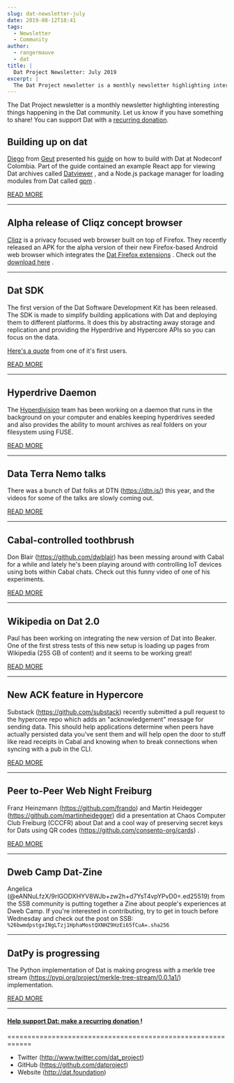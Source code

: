 ```yaml
---
slug: dat-newsletter-july
date: 2019-08-12T18:41
tags:
  - Newsletter
  - Community
author:
  - rangermauve
  - dat
title: |
  Dat Project Newsletter: July 2019
excerpt: |
  The Dat Project newsletter is a monthly newsletter highlighting interesting things happening in the Dat community. Let us know if you have something to share! You can support Dat with a recurring donation.
---
```


The Dat Project newsletter is a monthly newsletter highlighting interesting things happening in the Dat community. Let us know if you have something to share! You can support Dat with a [recurring donation](https://opencollective.com/dat).


## Building up on dat

[Diego](https://twitter.com/carax) from [Geut](https://github.com/geut) presented his [guide](https://github.com/geut/building-up-on-dat) on how to build with Dat at Nodeconf Colombia. Part of the guide contained an example React app for viewing Dat archives called [Datviewer](https://github.com/geut/building-up-on-dat/blob/master/packages/datviewer) , and a Node.js package manager for loading modules from Dat called [gpm](https://github.com/geut/building-up-on-dat/tree/master/packages/gpm) .

[READ MORE](https://building-up-on-dat.hashbase.io/#0)

------------------------------------------------------------


## Alpha release of Cliqz concept browser

[Cliqz](https://cliqz.com/en/latest) is a privacy focused web browser built on top of Firefox. They recently released an APK for the alpha version of their new Firefox-based Android web browser which integrates the [Dat Firefox extensions](https://github.com/cliqz-oss/dat-webext) . Check out the [download here](https://github.com/cliqz/cliqz-concept-browser/releases) .

------------------------------------------------------------


## Dat SDK

The first version of the Dat Software Development Kit has been released. The SDK is made to simplify building applications with Dat and deploying them to different platforms. It does this by abstracting away storage and replication and providing the Hyperdrive and Hypercore APIs so you can focus on the data.

[Here's a quote](https://twitter.com/RangerMauve/status/1154470449549590528) from one of it's first users.

[READ MORE](https://github.com/datproject/sdk)

------------------------------------------------------------


## Hyperdrive Daemon

The [Hyperdivision](https://github.com/hyperdivision) team has been working on a daemon that runs in the background on your computer and enables keeping hyperdrives seeded and also provides the ability to mount archives as real folders on your filesystem using FUSE.

[READ MORE](https://github.com/andrewosh/hyperdrive-daemon)

------------------------------------------------------------


## Data Terra Nemo talks

There was a bunch of Dat folks at DTN (https://dtn.is/) this year, and the videos for some of the talks are slowly coming out.

[READ MORE](https://www.youtube.com/channel/UCp-7zAsouqg4LP4xULhYhcg/videos)

------------------------------------------------------------


## Cabal-controlled toothbrush

Don Blair (https://github.com/dwblair) has been messing around with Cabal for a while and lately he's been playing around with controlling IoT devices using bots within Cabal chats. Check out this funny video of one of his experiments.

[READ MORE](https://twitter.com/_donblair/status/1151976620032450560)

------------------------------------------------------------


## Wikipedia on Dat 2.0

Paul has been working on integrating the new version of Dat into Beaker. One of the first stress tests of this new setup is loading up pages from Wikipedia (255 GB of content) and it seems to be working great!

[READ MORE](https://twitter.com/pfrazee/status/1158744193407340544)

------------------------------------------------------------


## New ACK feature in Hypercore

Substack (https://github.com/substack) recently submitted a pull request to the hypercore repo which adds an "acknowledgement" message for sending data. This should help applications determine when peers have actually persisted data you've sent them and will help open the door to stuff like read receipts in Cabal and knowing when to break connections when syncing with a pub in the CLI.

[READ MORE](https://github.com/mafintosh/hypercore/pull/215)

------------------------------------------------------------


## Peer to-Peer Web Night Freiburg

Franz Heinzmann (https://github.com/frando) and Martin Heidegger (https://github.com/martinheidegger) did a presentation at
Chaos Computer Club Freiburg (CCCFR) about Dat and a cool way of preserving secret keys for Dats using QR codes (https://github.com/consento-org/cards) .

[READ MORE](https://cccfr.de/calendar/2019-07-26-DAT-peer2peer.html)

------------------------------------------------------------


## Dweb Camp Dat-Zine

Angelica (@eANNuLfzX/9rlGODXHYV8WJb+zw2h+d7YsT4vpYPvD0=.ed25519) from the SSB community is putting together a Zine about people's experiences at Dweb Camp. If you're interested in contributing, try to get in touch before Wednesday and check out the post on SSB: `%26bwmdpstgxINgLTzj1HphaMostQXNHZ9HzEi65fCuA=.sha256`

------------------------------------------------------------


## DatPy is progressing

The Python implementation of Dat is making progress with a merkle tree stream (https://pypi.org/project/merkle-tree-stream/0.0.1a1/) implementation.

[READ MORE](https://datpy.decentral1.se/)

------------------------------------------------------------


#### [Help support Dat: make a recurring donation ](https://opencollective.com/dat) !

============================================================

* Twitter (http://www.twitter.com/dat_project)
* GitHub (https://github.com/datproject)
* Website (http://dat.foundation)

